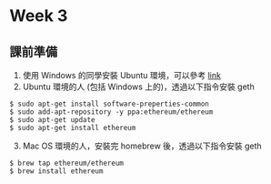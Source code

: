 # Week 3

## 課前準備

1. 使用 Windows 的同學安裝 Ubuntu 環境，可以參考 [link](https://blog.yowko.com/windows-10-enable-linux-bash/)
2. Ubuntu 環境的人 (包括 Windows 上的)，透過以下指令安裝 geth
```
$ sudo apt-get install software-preperties-common
$ sudo add-apt-repository -y ppa:ethereum/ethereum
$ sudo apt-get update
$ sudo apt-get install ethereum

```
3. Mac OS 環境的人，安裝完 homebrew 後，透過以下指令安裝 geth
```
$ brew tap ethereum/ethereum
$ brew install ethereum

```
